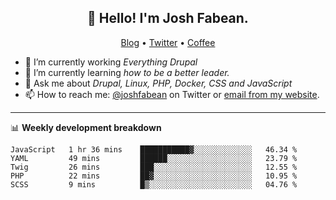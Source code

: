 <h2 align="center">👋 Hello! I'm Josh Fabean.</h2>
<p align="center">
  <a href="https://joshfabean.com">Blog</a> •
  <a href="https://twitter.com/fabean">Twitter</a> •
  <a href="https://www.buymeacoffee.com/LSxne6Yr4">Coffee</a>
</p>

- 🔭 I’m currently working *Everything Drupal*
- 🌱 I’m currently learning *how to be a better leader.*
- 💬 Ask me about *Drupal, Linux, PHP, Docker, CSS and JavaScript*
- 📫 How to reach me: [@joshfabean](https://twitter.com/joshfabean) on Twitter or [email from my website](https://joshfabean.com).

-------

📊 **Weekly development breakdown**
<!--START_SECTION:waka-->
```text
JavaScript   1 hr 36 mins    ███████████▓░░░░░░░░░░░░░   46.34 % 
YAML         49 mins         ██████░░░░░░░░░░░░░░░░░░░   23.79 % 
Twig         26 mins         ███░░░░░░░░░░░░░░░░░░░░░░   12.55 % 
PHP          22 mins         ██▓░░░░░░░░░░░░░░░░░░░░░░   10.95 % 
SCSS         9 mins          █▒░░░░░░░░░░░░░░░░░░░░░░░   04.76 % 
```
<!--END_SECTION:waka-->

<!--
**fabean/fabean** is a ✨ _special_ ✨ repository because its `README.md` (this file) appears on your GitHub profile.

Here are some ideas to get you started:

- 🔭 I’m currently working on ...
- 🌱 I’m currently learning ...
- 👯 I’m looking to collaborate on ...
- 🤔 I’m looking for help with ...
- 💬 Ask me about ...
- 📫 How to reach me: ...
- 😄 Pronouns: ...
- ⚡ Fun fact: ...
-->
